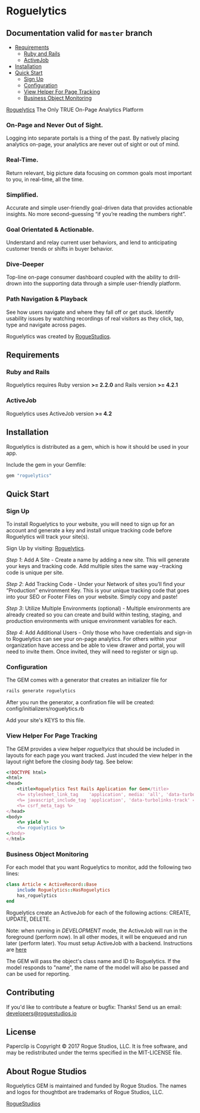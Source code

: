 
Roguelytics
===========

## Documentation valid for `master` branch

- [Requirements](#requirements)
  - [Ruby and Rails](#ruby-and-rails)
  - [ActiveJob](#activejob)
- [Installation](#installation)
- [Quick Start](#quick-start)
  - [Sign Up](#sign-up)
  - [Configuration](#configuration)
  - [View Helper For Page Tracking](#view-helper-for-page-tracking)
  - [Business Object Monitoring](#business-object-monitoring)


[Roguelytics](https://www.roguelytics.com?utm_source=github) The Only TRUE On-Page Analytics Platform

### On-Page and Never Out of Sight. 
Logging into separate portals is a thing of the past. By natively placing analytics on-page, your analytics are never out of sight or out of mind. 

### Real-Time. 
Return relevant, big picture data focusing on common goals most important to you, in real-time, all the time. 

### Simplified. 
Accurate and simple user-friendly goal-driven data that provides actionable insights. No more second-guessing “if you’re reading the numbers right”.

### Goal Orientated & Actionable. 
Understand and relay current user behaviors, and lend to anticipating customer trends or shifts in buyer behavior.

### Dive-Deeper
Top-line on-page consumer dashboard coupled with the ability to drill-drown into the supporting data through a simple user-friendly platform.

### Path Navigation & Playback
See how users navigate and where they fall off or get stuck. Identify usability issues by watching recordings of real visitors as they click, tap, type and navigate across pages.

Roguelytics was created by [RogueStudios](https://www.roguestudios.com?utm_source=github).

Requirements
------------

### Ruby and Rails

Roguelytics requires Ruby version **>= 2.2.0** and Rails version **>= 4.2.1**

### ActiveJob

Roguelytics uses ActiveJob version **>= 4.2**

Installation
------------

Roguelytics is distributed as a gem, which is how it should be used in your app.

Include the gem in your Gemfile:

```ruby
gem "roguelytics"
```

Quick Start
-----------

### Sign Up

To install Roguelytics to your website, you will need to sign up for an account and generate a key and install unique tracking code before Roguelytics will track your site(s).

Sign Up by visiting: [Roguelytics](https://www.roguelytics.com/sign_up?utm_source=github).

*Step 1*: Add A Site - Create a name by adding a new site. This will generate your keys and tracking code. Add multiple sites the same way –tracking code is unique per site.  

*Step 2*: Add Tracking Code - Under your Network of sites you’ll find your “Production” environment Key. This is your unique tracking code that goes into your SEO or Footer Files on your website. Simply copy and paste! 

*Step 3*: Utilize Multiple Environments (optional) - Multiple environments are already created so you can create and build within testing, staging, and production environments with unique environment variables for each.

*Step 4*: Add Additional Users -  Only those who have credentials and sign-in to Roguelytics can see your on-page analytics. For others within your organization have access and be able to view drawer and portal, you will need to invite them. Once invited, they will need to register or sign up. 


### Configuration

The GEM comes with a generator that creates an initializer file for 

```ruby
rails generate roguelytics
```

After you run the generator, a confiration file will be created: config/initializers/roguelytics.rb

Add your site's KEYS to this file.

### View Helper For Page Tracking

The GEM provides a view helper *rogueltyics* that should be included in layouts for each page you want tracked. Just incuded the view helper in the layout right before the closing *body* tag. See below:

```ruby
<!DOCTYPE html>
<html>
<head>
	<title>Roguelytics Test Rails Application for Gem</title>
	<%= stylesheet_link_tag    'application', media: 'all', 'data-turbolinks-track' => true %>
	<%= javascript_include_tag 'application', 'data-turbolinks-track' => true %>
	<%= csrf_meta_tags %>
</head>
<body>
	<%= yield %>
	<%= roguelytics %>
</body>
</html>
```

### Business Object Monitoring

For each model that you want Roguelytics to monitor, add the following two lines:

```ruby
class Article < ActiveRecord::Base
	include Roguelytics::HasRoguelytics
	has_roguelytics
end
```

Roguelytics create an ActiveJob for each of the following actions: CREATE, UPDATE, DELETE. 

Note: when running in *DEVELOPMENT* mode, the ActiveJob will run in the foreground (perform now). In all other modes, it will be enqueued and run later (perform later). You must setup ActiveJob with a backend. Instructions are [here](http://edgeguides.rubyonrails.org/active_job_basics.html)

The GEM will pass the object's class name and ID to Roguelytics. If the model responds to "name", the name of the model will also be passed and can be used for reporting.

Contributing
------------

If you'd like to contribute a feature or bugfix: Thanks! Send us an email: developers@roguestudios.io


License
-------

Paperclip is Copyright © 2017 Rogue Studios, LLC. It is free software, and may be
redistributed under the terms specified in the MIT-LICENSE file.

About Rogue Studios
-------------------

Roguelytics GEM is maintained and funded by Rogue Studios.
The names and logos for thoughtbot are trademarks of Rogue Studios, LLC.

[RogueStudios](https://www.roguestudios.com?utm_source=github)